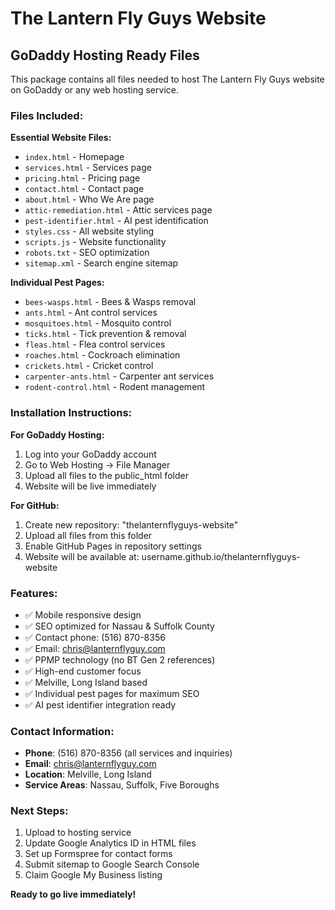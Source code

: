 # The Lantern Fly Guys Website

## GoDaddy Hosting Ready Files

This package contains all files needed to host The Lantern Fly Guys website on GoDaddy or any web hosting service.

### Files Included:

**Essential Website Files:**
- `index.html` - Homepage
- `services.html` - Services page  
- `pricing.html` - Pricing page
- `contact.html` - Contact page
- `about.html` - Who We Are page
- `attic-remediation.html` - Attic services page
- `pest-identifier.html` - AI pest identification
- `styles.css` - All website styling
- `scripts.js` - Website functionality
- `robots.txt` - SEO optimization
- `sitemap.xml` - Search engine sitemap

**Individual Pest Pages:**
- `bees-wasps.html` - Bees & Wasps removal
- `ants.html` - Ant control services
- `mosquitoes.html` - Mosquito control
- `ticks.html` - Tick prevention & removal
- `fleas.html` - Flea control services
- `roaches.html` - Cockroach elimination
- `crickets.html` - Cricket control
- `carpenter-ants.html` - Carpenter ant services
- `rodent-control.html` - Rodent management

### Installation Instructions:

**For GoDaddy Hosting:**
1. Log into your GoDaddy account
2. Go to Web Hosting → File Manager
3. Upload all files to the public_html folder
4. Website will be live immediately

**For GitHub:**
1. Create new repository: "thelanternflyguys-website"
2. Upload all files from this folder
3. Enable GitHub Pages in repository settings
4. Website will be available at: username.github.io/thelanternflyguys-website

### Features:
- ✅ Mobile responsive design
- ✅ SEO optimized for Nassau & Suffolk County
- ✅ Contact phone: (516) 870-8356
- ✅ Email: chris@lanternflyguy.com
- ✅ PPMP technology (no BT Gen 2 references)
- ✅ High-end customer focus
- ✅ Melville, Long Island based
- ✅ Individual pest pages for maximum SEO
- ✅ AI pest identifier integration ready

### Contact Information:
- **Phone**: (516) 870-8356 (all services and inquiries)
- **Email**: chris@lanternflyguy.com
- **Location**: Melville, Long Island
- **Service Areas**: Nassau, Suffolk, Five Boroughs

### Next Steps:
1. Upload to hosting service
2. Update Google Analytics ID in HTML files
3. Set up Formspree for contact forms
4. Submit sitemap to Google Search Console
5. Claim Google My Business listing

**Ready to go live immediately!**